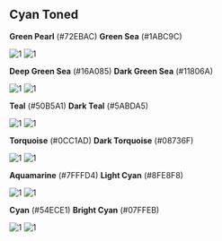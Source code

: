 ## Cyan Toned

**Green Pearl** (#72EBAC)  **Green Sea** (#1ABC9C)

![1](https://fakeimg.pl/130x130/72EBAC/?text=%20)  ![1](https://fakeimg.pl/130x130/1ABC9C/?text=%20)

**Deep Green Sea** (#16A085) **Dark Green Sea** (#11806A)

![1](https://fakeimg.pl/130x130/16A085/?text=%20) ![1](https://fakeimg.pl/130x130/11806A/?text=%20)

**Teal** (#50B5A1) **Dark Teal** (#5ABDA5)

![1](https://fakeimg.pl/130x130/50B5A1/?text=%20) ![1](https://fakeimg.pl/130x130/5ABDA5/?text=%20)

**Torquoise** (#0CC1AD) **Dark Torquoise** (#08736F) <!-- K's Color -->

![1](https://fakeimg.pl/130x130/0CC1AD/?text=%20) ![1](https://fakeimg.pl/130x130/08736F/?text=%20)

**Aquamarine** (#7FFFD4) **Light Cyan** (#8FE8F8)

![1](https://fakeimg.pl/130x130/7FFFD4/?text=%20) ![1](https://fakeimg.pl/130x130/8FE8F8/?text=%20)

**Cyan** (#54ECE1) **Bright Cyan** (#07FFEB)

![1](https://fakeimg.pl/130x130/54ECE1/?text=%20) ![1](https://fakeimg.pl/130x130/07FFEB/?text=%20)

</div>
